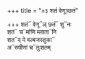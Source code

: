 +++
title = "०३ शतं वेणूञ्छतं"

+++
शतं᳓ वेणू᳓ञ् छतं᳓ शु᳓नः  
शतं᳓ च᳓र्माणि म्लाता᳓नि  
शत᳓म् मे बल्बजस्तुका᳓  
अ᳓रुषीणां च᳓तुःशतम्